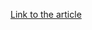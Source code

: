[Link to the article](https://krebsonsecurity.com/2019/12/nuclear-bot-author-arrested-in-sextortion-case/)
